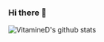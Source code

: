 ### Hi there 👋

<!--
**VitamineD/VitamineD** is a ✨ _special_ ✨ repository because its `README.md` (this file) appears on your GitHub profile.

Here are some ideas to get you started:

- 🔭 I’m currently working on ...
- 🌱 I’m currently learning ...
- 👯 I’m looking to collaborate on ...
- 🤔 I’m looking for help with ...
- 💬 Ask me about ...
- 📫 How to reach me: ...
- 😄 Pronouns: ...
- ⚡ Fun fact: ...
-->
![VitamineD's github stats](https://github-readme-stats.vercel.app/api?username=VitamineD&show_icons=true&hide_border=true)

